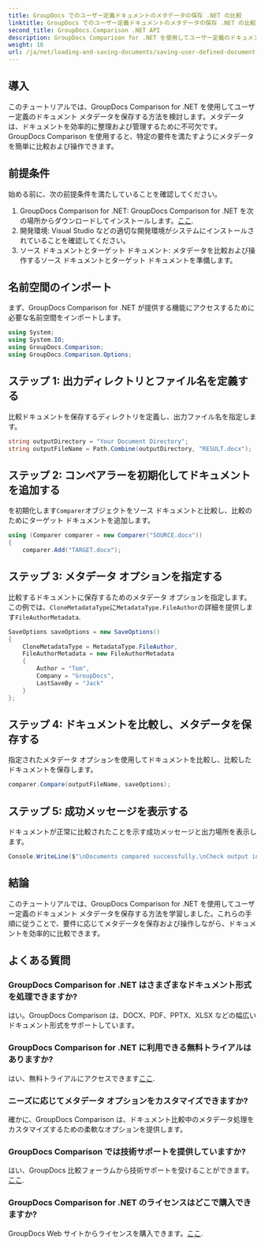 ```yaml
---
title: GroupDocs でのユーザー定義ドキュメントのメタデータの保存 .NET の比較
linktitle: GroupDocs でのユーザー定義ドキュメントのメタデータの保存 .NET の比較
second_title: GroupDocs.Comparison .NET API
description: GroupDocs Comparison for .NET を使用してユーザー定義のドキュメント メタデータを保存する方法を学びます。ステップバイステップの指示に従って、メタデータを簡単に比較および操作できます。
weight: 16
url: /ja/net/loading-and-saving-documents/saving-user-defined-document-metadata/
---
```

## 導入
このチュートリアルでは、GroupDocs Comparison for .NET を使用してユーザー定義のドキュメント メタデータを保存する方法を検討します。メタデータは、ドキュメントを効率的に整理および管理するために不可欠です。 GroupDocs Comparison を使用すると、特定の要件を満たすようにメタデータを簡単に比較および操作できます。
## 前提条件
始める前に、次の前提条件を満たしていることを確認してください。
1.  GroupDocs Comparison for .NET: GroupDocs Comparison for .NET を次の場所からダウンロードしてインストールします。[ここ](https://releases.groupdocs.com/comparison/net/).
2. 開発環境: Visual Studio などの適切な開発環境がシステムにインストールされていることを確認してください。
3. ソース ドキュメントとターゲット ドキュメント: メタデータを比較および操作するソース ドキュメントとターゲット ドキュメントを準備します。

## 名前空間のインポート
まず、GroupDocs Comparison for .NET が提供する機能にアクセスするために必要な名前空間をインポートします。
```csharp
using System;
using System.IO;
using GroupDocs.Comparison;
using GroupDocs.Comparison.Options;
```
## ステップ 1: 出力ディレクトリとファイル名を定義する
比較ドキュメントを保存するディレクトリを定義し、出力ファイル名を指定します。
```csharp
string outputDirectory = "Your Document Directory";
string outputFileName = Path.Combine(outputDirectory, "RESULT.docx");
```
## ステップ 2: コンペアラーを初期化してドキュメントを追加する
を初期化します`Comparer`オブジェクトをソース ドキュメントと比較し、比較のためにターゲット ドキュメントを追加します。
```csharp
using (Comparer comparer = new Comparer("SOURCE.docx"))
{
    comparer.Add("TARGET.docx");
```
## ステップ 3: メタデータ オプションを指定する
比較するドキュメントに保存するためのメタデータ オプションを指定します。この例では、`CloneMetadataType`に`MetadataType.FileAuthor`の詳細を提供します`FileAuthorMetadata`.
```csharp
SaveOptions saveOptions = new SaveOptions()
{
    CloneMetadataType = MetadataType.FileAuthor,
    FileAuthorMetadata = new FileAuthorMetadata
    {
        Author = "Tom",
        Company = "GroupDocs",
        LastSaveBy = "Jack"
    }
};
```
## ステップ 4: ドキュメントを比較し、メタデータを保存する
指定されたメタデータ オプションを使用してドキュメントを比較し、比較したドキュメントを保存します。
```csharp
comparer.Compare(outputFileName, saveOptions);
```
## ステップ 5: 成功メッセージを表示する
ドキュメントが正常に比較されたことを示す成功メッセージと出力場所を表示します。
```csharp
Console.WriteLine($"\nDocuments compared successfully.\nCheck output in {outputDirectory}.");
```

## 結論
このチュートリアルでは、GroupDocs Comparison for .NET を使用してユーザー定義のドキュメント メタデータを保存する方法を学習しました。これらの手順に従うことで、要件に応じてメタデータを保存および操作しながら、ドキュメントを効率的に比較できます。
## よくある質問
### GroupDocs Comparison for .NET はさまざまなドキュメント形式を処理できますか?
はい。GroupDocs Comparison は、DOCX、PDF、PPTX、XLSX などの幅広いドキュメント形式をサポートしています。
### GroupDocs Comparison for .NET に利用できる無料トライアルはありますか?
はい、無料トライアルにアクセスできます[ここ](https://releases.groupdocs.com/).
### ニーズに応じてメタデータ オプションをカスタマイズできますか?
確かに、GroupDocs Comparison は、ドキュメント比較中のメタデータ処理をカスタマイズするための柔軟なオプションを提供します。
### GroupDocs Comparison では技術サポートを提供していますか?
はい、GroupDocs 比較フォーラムから技術サポートを受けることができます。[ここ](https://forum.groupdocs.com/c/comparison/12).
### GroupDocs Comparison for .NET のライセンスはどこで購入できますか?
 GroupDocs Web サイトからライセンスを購入できます。[ここ](https://purchase.groupdocs.com/buy).